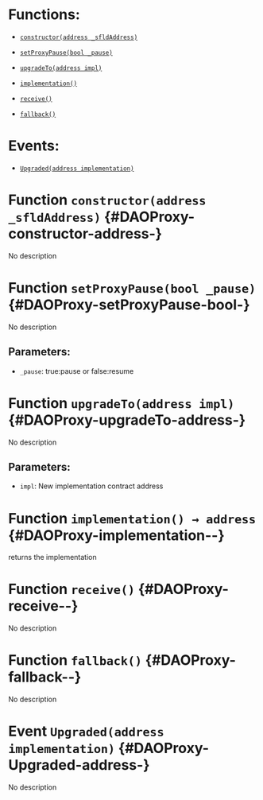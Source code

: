 # Functions:

- [`constructor(address _sfldAddress)`](#DAOProxy-constructor-address-)

- [`setProxyPause(bool _pause)`](#DAOProxy-setProxyPause-bool-)

- [`upgradeTo(address impl)`](#DAOProxy-upgradeTo-address-)

- [`implementation()`](#DAOProxy-implementation--)

- [`receive()`](#DAOProxy-receive--)

- [`fallback()`](#DAOProxy-fallback--)

# Events:

- [`Upgraded(address implementation)`](#DAOProxy-Upgraded-address-)

# Function `constructor(address _sfldAddress)` {#DAOProxy-constructor-address-}

No description

# Function `setProxyPause(bool _pause)` {#DAOProxy-setProxyPause-bool-}

No description

## Parameters:

- `_pause`: true:pause or false:resume

# Function `upgradeTo(address impl)` {#DAOProxy-upgradeTo-address-}

No description

## Parameters:

- `impl`: New implementation contract address

# Function `implementation() → address` {#DAOProxy-implementation--}

returns the implementation

# Function `receive()` {#DAOProxy-receive--}

No description

# Function `fallback()` {#DAOProxy-fallback--}

No description

# Event `Upgraded(address implementation)` {#DAOProxy-Upgraded-address-}

No description
